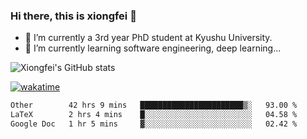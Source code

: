 ### Hi there, this is xiongfei 👋


- 🔭 I’m currently a 3rd year PhD student at Kyushu University.
- 🌱 I’m currently learning software engineering, deep learning...

<!--
**X1on9f31/X1on9f31** is a ✨ _special_ ✨ repository because its `README.md` (this file) appears on your GitHub profile.
Here are some ideas to get you started:
-->

![Xiongfei's GitHub stats](https://github-readme-stats.vercel.app/api?username=X1on9f31)


[![wakatime](https://wakatime.com/badge/user/9e8d5516-d162-43e7-9563-87295d455a71.svg)](https://wakatime.com/@9e8d5516-d162-43e7-9563-87295d455a71)

<!--START_SECTION:waka-->

```txt
Other        42 hrs 9 mins   ███████████████████████▒░   93.00 %
LaTeX        2 hrs 4 mins    █░░░░░░░░░░░░░░░░░░░░░░░░   04.58 %
Google Doc   1 hr 5 mins     ▓░░░░░░░░░░░░░░░░░░░░░░░░   02.42 %
```

<!--END_SECTION:waka-->

